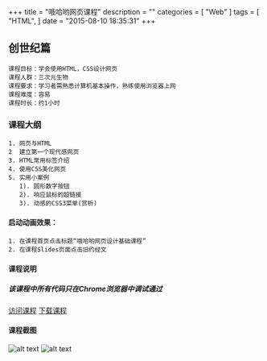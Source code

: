 +++
title = "哦哈哟网页课程"
description = ""
categories = [
    "Web"
]
tags = [
    "HTML",
]
date = "2015-08-10 18:35:31"
+++

## 创世纪篇
```
课程目标：学会使用HTML，CSS设计网页
课程人群：三次元生物
课程要求：学习者需熟悉计算机基本操作，熟练使用浏览器上网
课程难度：容易
课程时长：约1小时
```

### 课程大纲
```
1. 网页与HTML
2  建立第一个现代感网页
3. HTML常用标签介绍
4. 使用CSS美化网页
5. 实用小案例
   1). 圆形数字按钮
   2). 响应鼠标的超链接
   3). 动感的CSS3菜单(赏析)
```

#### 启动动画效果：
```
1. 在课程首页点击标题“哦哈哟网页设计基础课程”
2. 在课程Slides页面点击旧约经文
```

#### 课程说明
##### 该课程中所有代码只在Chrome浏览器中调试通过

[访问课程](http://igordonxiao.github.io/ohayoWebpage/src/index.html "")
[下载课程](https://github.com/igordonxiao/ohayoWebpage "")


#### 课程截图
![alt text](https://raw.githubusercontent.com/igordonxiao/ohayoWebpage/master/src/screenshot/9B3F8CDE-E239-4464-9B47-B3565110D139.png)
![alt text](https://raw.githubusercontent.com/igordonxiao/ohayoWebpage/master/src/screenshot/fdgsgdDFSdgww9098.png)